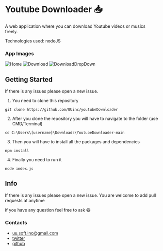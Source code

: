 # Youtube Downloader 📥

A web application where you can download Youtube videos or musics freely.

Technologies used: nodeJS

### App Images
![Home](https://user-images.githubusercontent.com/63449913/185661382-6722f110-88ac-45a7-97e1-0a40bda48a70.JPG)
![Download](https://user-images.githubusercontent.com/63449913/185667210-8697f8d9-ad04-4900-b66d-333a66b73292.JPG)
![DownloadDropDown](https://user-images.githubusercontent.com/63449913/185667222-063efa19-8c1d-4fae-adea-8a04f33baa56.JPG)

## Getting Started

If there is any issues please open a new issue.

1. You need to clone this repository
```
git clone https://github.com/UUinc/youtubeDownloader
```

2. After you clone the repository you will have to navigate to the folder (use CMD/Terminal)
```
cd C:\Users\[username]\Downloads\YoutubeDownloader-main
```

3. Then you will have to install all the packages and dependencies
```
npm install 
```

4. Finally you need to run it
```
node index.js
```

## Info

If there is any issues please open a new issue. You are welcome to add pull requests at anytime

if you have any question feel free to ask :smile:
### Contacts
* uu.soft.inc@gmail.com
* [twitter](https://twitter.com/yahya_lz)
* [github](https://github.com/UUinc)
